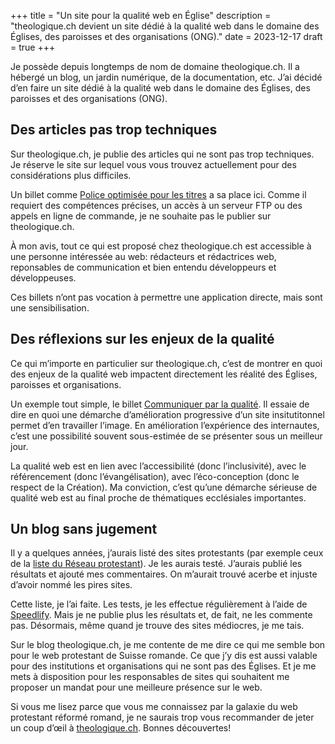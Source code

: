 +++
title = "Un site pour la qualité web en Église"
description = "theologique.ch devient un site dédié à la qualité web dans le domaine des Églises, des paroisses et des organisations (ONG)."
date = 2023-12-17
draft = true
+++

Je possède depuis longtemps de nom de domaine theologique.ch. Il a hébergé un blog, un jardin numérique, de la documentation, etc. J’ai décidé d’en faire un site dédié à la qualité web dans le domaine des Églises, des paroisses et des organisations (ONG).

## Des articles pas trop techniques

Sur theologique.ch, je publie des articles qui ne sont pas trop techniques. Je réserve le site sur lequel vous vous trouvez actuellement pour des considérations plus difficiles.

Un billet comme [Police optimisée pour les titres](/web/police-optimisee-titres/) a sa place ici. Comme il requiert des compétences précises, un accès à un serveur FTP ou des appels en ligne de commande, je ne souhaite pas le publier sur theologique.ch.

À mon avis, tout ce qui est proposé chez theologique.ch est accessible à une personne intéressée au web: rédacteurs et rédactrices web, reponsables de communication et bien entendu développeurs et développeuses.

Ces billets n’ont pas vocation à permettre une application directe, mais sont une sensibilisation.

## Des réflexions sur les enjeux de la qualité

Ce qui m’importe en particulier sur theologique.ch, c’est de montrer en quoi des enjeux de la qualité web impactent directement les réalité des Églises, paroisses et organisations.

Un exemple tout simple, le billet [Communiquer par la qualité](https://theologique.ch/blog/communiquer-qualite/). Il essaie de dire en quoi une démarche d’amélioration progressive d’un site insitutitonnel permet d’en travailler l’image. En amélioration l’expérience des internautes, c’est une possibilité souvent sous-estimée de se présenter sous un meilleur jour.

La qualité web est en lien avec l’accessibilité (donc l’inclusivité), avec le référencement (donc l’évangélisation), avec l’éco-conception (donc le respect de la Création). Ma conviction, c’est qu’une démarche sérieuse de qualité web est au final proche de thématiques ecclésiales importantes.

## Un blog sans jugement

Il y a quelques années, j’aurais listé des sites protestants (par exemple ceux de la [liste du Réseau protestant](https://reseau-protestant.ch/liste/)). Je les aurais testé. J’aurais publié les résultats et ajouté mes commentaires. On m’aurait trouvé acerbe et injuste d’avoir nommé les pires sites.

Cette liste, je l’ai faite. Les tests, je les effectue régulièrement à l’aide de [Speedlify](https://www.speedlify.dev/). Mais je ne publie plus les résultats et, de fait, ne les commente pas. Désormais, même quand je trouve des sites médiocres, je me tais.

Sur le blog theologique.ch, je me contente de me dire ce qui me semble bon pour le web protestant de Suisse romande. Ce que j’y dis est aussi valable pour des institutions et organisations qui ne sont pas des Églises. Et je me mets à disposition pour les responsables de sites qui souhaitent me proposer un mandat pour une meilleure présence sur le web.

Si vous me lisez parce que vous me connaissez par la galaxie du web protestant réformé romand, je ne saurais trop vous recommander de jeter un coup d’œil à [theologique.ch](https://theologique.ch/). Bonnes découvertes!
